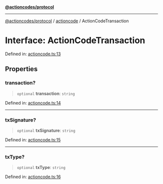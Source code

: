 [**@actioncodes/protocol**](../../README.md)

***

[@actioncodes/protocol](../../modules.md) / [actioncode](../README.md) / ActionCodeTransaction

# Interface: ActionCodeTransaction

Defined in: [actioncode.ts:13](https://github.com/otaprotocol/actioncodes/blob/57f8663219c9af5c455731c797e721cd72058ff4/src/actioncode.ts#L13)

## Properties

### transaction?

> `optional` **transaction**: `string`

Defined in: [actioncode.ts:14](https://github.com/otaprotocol/actioncodes/blob/57f8663219c9af5c455731c797e721cd72058ff4/src/actioncode.ts#L14)

***

### txSignature?

> `optional` **txSignature**: `string`

Defined in: [actioncode.ts:15](https://github.com/otaprotocol/actioncodes/blob/57f8663219c9af5c455731c797e721cd72058ff4/src/actioncode.ts#L15)

***

### txType?

> `optional` **txType**: `string`

Defined in: [actioncode.ts:16](https://github.com/otaprotocol/actioncodes/blob/57f8663219c9af5c455731c797e721cd72058ff4/src/actioncode.ts#L16)
